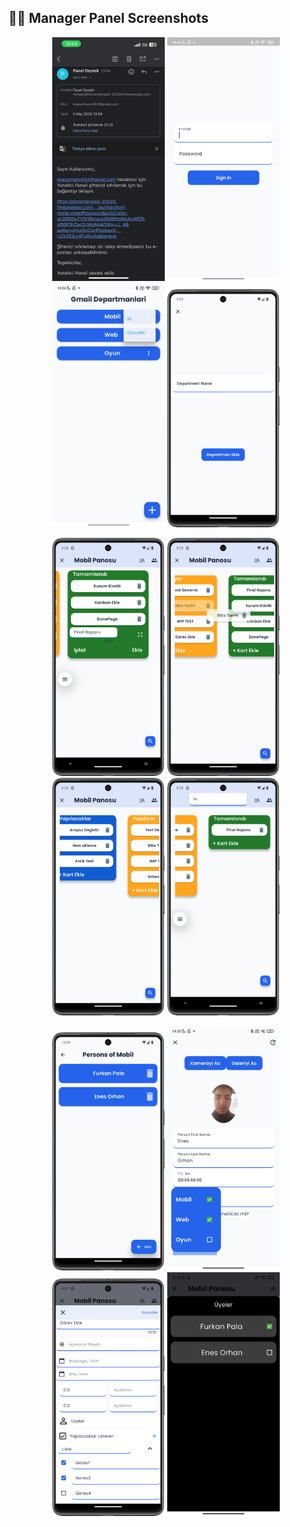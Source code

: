 ## 👨‍💼 Manager Panel Screenshots

<p align="center">
  <img src="../assets/manager_panel/ssmail.jpg" width="180"/>
  <img src="../assets/manager_panel/mail_auth.jpg" width="180"/>
  <img src="../assets/manager_panel/depart_list.jpg" width="180"/>
  <img src="../assets/manager_panel/Screenshot_20250524_095915.png" width="180"/>
</p>

<p align="center">
  <img src="../assets/manager_panel/Screenshot_20250525_092824.png" width="180"/>
  <img src="../assets/manager_panel/Screenshot_20250525_092933.png" width="180"/>
  <img src="../assets/manager_panel/Screenshot_20250525_092951.png" width="180"/>
  <img src="../assets/manager_panel/Screenshot_20250525_093537.png" width="180"/>
</p>

<p align="center">
  <img src="../assets/manager_panel/Screenshot_20250524_100045.png" width="180"/>
  <img src="../assets/manager_panel/user_detail.jpg" width="180"/>
  <img src="../assets/manager_panel/Screenshot_20250525_093112.png" width="180"/>
  <img src="../assets/manager_panel/Screenshot_2025-05-23-21-46-58-427_com.enesorhan.donem_projesi.jpg" width="180"/>
</p>
